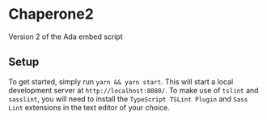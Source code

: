 # Chaperone2
Version 2 of the Ada embed script

## Setup
To get started, simply run `yarn && yarn start`. This will start a local development server at `http://localhost:8080/`. To make use of `tslint` and `sasslint`, you will need to install the `TypeScript TSLint Plugin` and `Sass Lint` extensions in the text editor of your choice.
